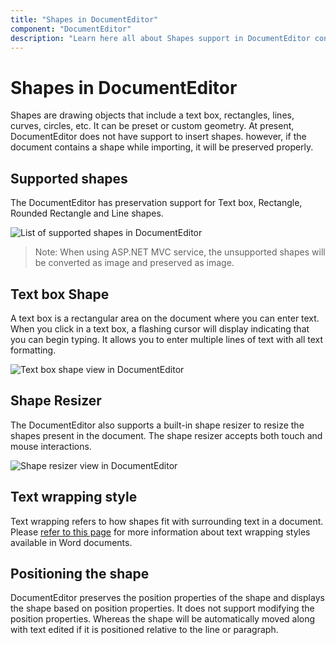 ```yaml
---
title: "Shapes in DocumentEditor"
component: "DocumentEditor"
description: "Learn here all about Shapes support in DocumentEditor control and more"
---
```


# Shapes in DocumentEditor

Shapes are drawing objects that include a text box, rectangles, lines, curves, circles, etc. It can be preset or custom geometry. At present, DocumentEditor does not have support to insert shapes. however, if the document contains a shape while importing, it will be preserved properly.

## Supported shapes

The DocumentEditor has preservation support for Text box, Rectangle, Rounded Rectangle and Line shapes.

![List of supported shapes in DocumentEditor](images/Shapes_images/supported_shapes.png)

>Note: When using ASP.NET MVC service, the unsupported shapes will be converted as image and preserved as image.

## Text box Shape

A text box is a rectangular area on the document where you can enter text. When you click in a text box, a flashing cursor will display indicating that you can begin typing. It allows you to enter multiple lines of text with all text formatting.

![Text box shape view in DocumentEditor](images/Shapes_images/textbox_shape.png)

## Shape Resizer

The DocumentEditor also supports a built-in shape resizer to resize the shapes present in the document. The shape resizer accepts both touch and mouse interactions.

![Shape resizer view in DocumentEditor](images/Shapes_images/shape_resizer.png)

## Text wrapping style

Text wrapping refers to how shapes fit with surrounding text in a document. Please [refer to this page](../document-editor/text-wrapping-style) for more information about text wrapping styles available in Word documents.

## Positioning the shape

DocumentEditor preserves the position properties of the shape and displays the shape based on position properties. It does not support modifying the position properties. Whereas the shape will be automatically moved along with text edited if it is positioned relative to the line or paragraph.
